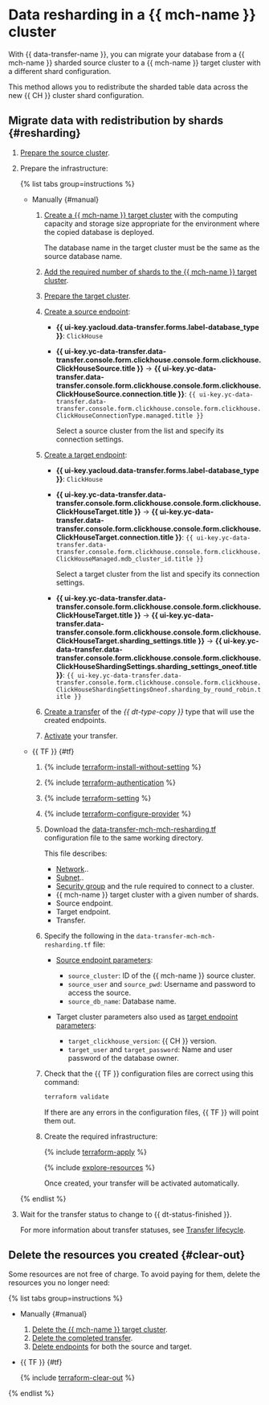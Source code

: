 # Data resharding in a {{ mch-name }} cluster

With {{ data-transfer-name }}, you can migrate your database from a {{ mch-name }} sharded source cluster to a {{ mch-name }} target cluster with a different shard configuration.

This method allows you to redistribute the sharded table data across the new {{ CH }} cluster shard configuration.

## Migrate data with redistribution by shards {#resharding}

1. [Prepare the source cluster](../../../data-transfer/operations/prepare.md#source-ch).
1. Prepare the infrastructure:

    {% list tabs group=instructions %}

    - Manually {#manual}

        1. [Create a {{ mch-name }} target cluster](../../../managed-clickhouse/operations/cluster-create.md) with the computing capacity and storage size appropriate for the environment where the copied database is deployed.

           The database name in the target cluster must be the same as the source database name.

        1. [Add the required number of shards to the {{ mch-name }} target cluster](../../../managed-clickhouse/operations/shards.md#add-shard).

        1. [Prepare the target cluster](../../../data-transfer/operations/prepare.md#target-ch).

        1. [Create a source endpoint](../../../data-transfer/operations/endpoint/index.md#create):

            * **{{ ui-key.yacloud.data-transfer.forms.label-database_type }}**: `ClickHouse`
            * **{{ ui-key.yc-data-transfer.data-transfer.console.form.clickhouse.console.form.clickhouse.ClickHouseSource.title }}** → **{{ ui-key.yc-data-transfer.data-transfer.console.form.clickhouse.console.form.clickhouse.ClickHouseSource.connection.title }}**: `{{ ui-key.yc-data-transfer.data-transfer.console.form.clickhouse.console.form.clickhouse.ClickHouseConnectionType.managed.title }}`

                Select a source cluster from the list and specify its connection settings.

        1. [Create a target endpoint](../../../data-transfer/operations/endpoint/index.md#create):

            * **{{ ui-key.yacloud.data-transfer.forms.label-database_type }}**: `ClickHouse`
            * **{{ ui-key.yc-data-transfer.data-transfer.console.form.clickhouse.console.form.clickhouse.ClickHouseTarget.title }}** → **{{ ui-key.yc-data-transfer.data-transfer.console.form.clickhouse.console.form.clickhouse.ClickHouseTarget.connection.title }}**: `{{ ui-key.yc-data-transfer.data-transfer.console.form.clickhouse.console.form.clickhouse.ClickHouseManaged.mdb_cluster_id.title }}`

                Select a target cluster from the list and specify its connection settings.

            * **{{ ui-key.yc-data-transfer.data-transfer.console.form.clickhouse.console.form.clickhouse.ClickHouseTarget.title }}** → **{{ ui-key.yc-data-transfer.data-transfer.console.form.clickhouse.console.form.clickhouse.ClickHouseTarget.sharding_settings.title }}** → **{{ ui-key.yc-data-transfer.data-transfer.console.form.clickhouse.console.form.clickhouse.ClickHouseShardingSettings.sharding_settings_oneof.title }}**: `{{ ui-key.yc-data-transfer.data-transfer.console.form.clickhouse.console.form.clickhouse.ClickHouseShardingSettingsOneof.sharding_by_round_robin.title }}`

        1. [Create a transfer](../../../data-transfer/operations/transfer.md#create) of the _{{ dt-type-copy }}_ type that will use the created endpoints.
        1. [Activate](../../../data-transfer/operations/transfer.md#activate) your transfer.

    - {{ TF }} {#tf}

        1. {% include [terraform-install-without-setting](../../../_includes/mdb/terraform/install-without-setting.md) %}
        1. {% include [terraform-authentication](../../../_includes/mdb/terraform/authentication.md) %}
        1. {% include [terraform-setting](../../../_includes/mdb/terraform/setting.md) %}
        1. {% include [terraform-configure-provider](../../../_includes/mdb/terraform/configure-provider.md) %}

        1. Download the [data-transfer-mch-mch-resharding.tf](https://github.com/yandex-cloud-examples/yc-data-transfer-clickhouse-data-resharding/blob/main/data-transfer-mch-mch-resharding.tf) configuration file to the same working directory.

            This file describes:

            * [Network](../../../vpc/concepts/network.md#network)..
            * [Subnet](../../../vpc/concepts/network.md#subnet)..
            * [Security group](../../../vpc/concepts/security-groups.md) and the rule required to connect to a cluster.
            * {{ mch-name }} target cluster with a given number of shards.
            * Source endpoint.
            * Target endpoint.
            * Transfer.

        1. Specify the following in the `data-transfer-mch-mch-resharding.tf` file:

            * [Source endpoint parameters](../../../data-transfer/operations/endpoint/source/clickhouse.md#on-premise):
                * `source_cluster`: ID of the {{ mch-name }} source cluster.
                * `source_user` and `source_pwd`: Username and password to access the source.
                * `source_db_name`: Database name.

            * Target cluster parameters also used as [target endpoint parameters](../../../data-transfer/operations/endpoint/target/clickhouse.md#managed-service):
                * `target_clickhouse_version`: {{ CH }} version.
                * `target_user` and `target_password`: Name and user password of the database owner.

        1. Check that the {{ TF }} configuration files are correct using this command:

            ```bash
            terraform validate
            ```

            If there are any errors in the configuration files, {{ TF }} will point them out.

        1. Create the required infrastructure:

            {% include [terraform-apply](../../../_includes/mdb/terraform/apply.md) %}

            {% include [explore-resources](../../../_includes/mdb/terraform/explore-resources.md) %}

            Once created, your transfer will be activated automatically.

    {% endlist %}

1. Wait for the transfer status to change to {{ dt-status-finished }}.

    For more information about transfer statuses, see [Transfer lifecycle](../../../data-transfer/concepts/transfer-lifecycle.md#statuses).

## Delete the resources you created {#clear-out}

Some resources are not free of charge. To avoid paying for them, delete the resources you no longer need:

{% list tabs group=instructions %}

- Manually {#manual}

    1. [Delete the {{ mch-name }} target cluster](../../../managed-clickhouse/operations/cluster-delete.md).
    1. [Delete the completed transfer](../../../data-transfer/operations/transfer.md#delete).
    1. [Delete endpoints](../../../data-transfer/operations/endpoint/index.md#delete) for both the source and target.

- {{ TF }} {#tf}

    {% include [terraform-clear-out](../../../_includes/mdb/terraform/clear-out.md) %}

{% endlist %}
